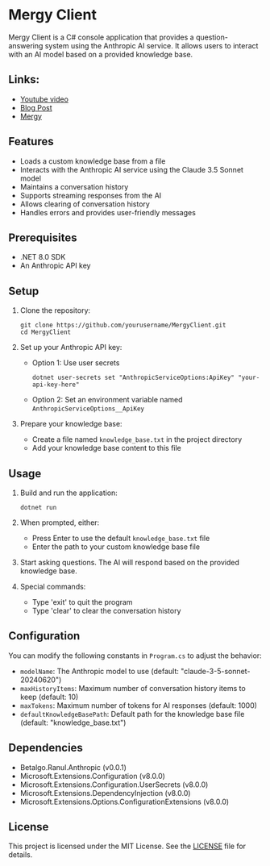 # Mergy Client

Mergy Client is a C# console application that provides a question-answering system using the Anthropic AI service. It allows users to interact with an AI model based on a provided knowledge base.

## Links:
- [Youtube video](https://www.youtube.com/watch?v=4gbvmFCAN0E) 
- [Blog Post](https://blog.kayhantolga.com/mergy-a-quick-tool-for-claude-projects)
- [Mergy](https://github.com/betalgo/Mergy)

## Features

- Loads a custom knowledge base from a file
- Interacts with the Anthropic AI service using the Claude 3.5 Sonnet model
- Maintains a conversation history
- Supports streaming responses from the AI
- Allows clearing of conversation history
- Handles errors and provides user-friendly messages

## Prerequisites

- .NET 8.0 SDK
- An Anthropic API key

## Setup

1. Clone the repository:
   ```
   git clone https://github.com/yourusername/MergyClient.git
   cd MergyClient
   ```

2. Set up your Anthropic API key:
   - Option 1: Use user secrets
     ```
     dotnet user-secrets set "AnthropicServiceOptions:ApiKey" "your-api-key-here"
     ```
   - Option 2: Set an environment variable named `AnthropicServiceOptions__ApiKey`

3. Prepare your knowledge base:
   - Create a file named `knowledge_base.txt` in the project directory
   - Add your knowledge base content to this file

## Usage

1. Build and run the application:
   ```
   dotnet run
   ```

2. When prompted, either:
   - Press Enter to use the default `knowledge_base.txt` file
   - Enter the path to your custom knowledge base file

3. Start asking questions. The AI will respond based on the provided knowledge base.

4. Special commands:
   - Type 'exit' to quit the program
   - Type 'clear' to clear the conversation history

## Configuration

You can modify the following constants in `Program.cs` to adjust the behavior:

- `modelName`: The Anthropic model to use (default: "claude-3-5-sonnet-20240620")
- `maxHistoryItems`: Maximum number of conversation history items to keep (default: 10)
- `maxTokens`: Maximum number of tokens for AI responses (default: 1000)
- `defaultKnowledgeBasePath`: Default path for the knowledge base file (default: "knowledge_base.txt")

## Dependencies

- Betalgo.Ranul.Anthropic (v0.0.1)
- Microsoft.Extensions.Configuration (v8.0.0)
- Microsoft.Extensions.Configuration.UserSecrets (v8.0.0)
- Microsoft.Extensions.DependencyInjection (v8.0.0)
- Microsoft.Extensions.Options.ConfigurationExtensions (v8.0.0)

## License

This project is licensed under the MIT License. See the [LICENSE](LICENSE) file for details.
